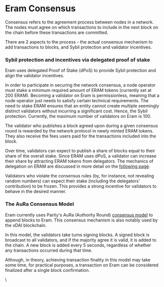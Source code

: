 # Eram Consensus

Consensus refers to the agreement process between nodes in a network. The nodes must agree on which transactions to include in the next block on the chain before these transactions are committed.

There are 2 aspects to the process - the actual consensus mechanism to add transactions to blocks, and Sybil protection and validator incentives.

### Sybil protection and incentives via delegated proof of stake

Eram uses delegated Proof of Stake (dPoS) to provide Sybil protection and align the validator incentives.  

In order to participate in securing the network consensus, a node operator must stake a minimum required amount of ERAM tokens (currently set at 200 ERAM). Becoming a validator on Eram is permissionless, meaning that a node operator just needs to satisfy certain technical requirements. The need to stake ERAM ensures that an entity cannot create multiple seemingly distinct validators without incurring a significant cost. Hence, the Sybil protection. Currently, the maximum number of validators on Eram is 100.

The validator who publishes a block agreed upon during a given consensus round is rewarded by the network protocol in newly minted ERAM tokens. They also receive the fees users paid for the transactions included into the block.

Over time, validators can expect to publish a share of blocks equal to their share of the overall stake. Since ERAM uses dPoS, a validator can increase their share by attracting ERAM tokens from delegators. The mechanics of delegation on ERAM are discussed in more detail on the [following page](../../../general/learn-about-the-fuse-platform/fuse-network-blockchain/validators-and-delegation.md).

Validators who violate the consensus rules (by, for instance, not revealing random numbers) can expect their stake (including the delegators' contribution) to be frozen. This provides a strong incentive for validators to behave in the desired manner.

### The AuRa Consensus Model

Eram currently uses Parity's AuRa (Authority Round) [consensus model](https://openethereum.github.io/Aura) to append blocks to Eram. This consensus mechanism is also notably used by the xDAI blockchain.

In this model, the validators take turns signing blocks. A signed block is broadcast to all validators, and if the majority agree it is valid, it is added to the chain. A new block is added every 5 seconds, regardless of whether any transactions occurred during that time.

Although, in theory, achieving transaction finality in this model may take some time, for practical purposes, a transaction on Eram can be considered finalized after a single block confirmation.  

\

